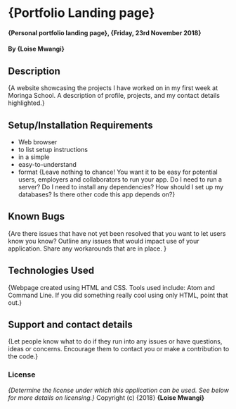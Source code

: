 # {Portfolio Landing page}
#### {Personal portfolio landing page}, {Friday, 23rd November 2018}
#### By **{Loise Mwangi}**
## Description
{A website showcasing the projects I have worked on in my first week at Moringa School. A description of profile, projects, and my contact details highlighted.}
## Setup/Installation Requirements
* Web browser
* to list setup instructions
* in a simple
* easy-to-understand
* format
{Leave nothing to chance! You want it to be easy for potential users, employers and collaborators to run your app. Do I need to run a server? Do I need to install any dependencies? How should I set up my databases? Is there other code this app depends on?}
## Known Bugs
{Are there issues that have not yet been resolved that you want to let users know you know? Outline any issues that would impact use of your application. Share any workarounds that are in place. }
## Technologies Used
{Webpage created using HTML and CSS. Tools used include: Atom and Command Line. If you did something really cool using only HTML, point that out.}
## Support and contact details
{Let people know what to do if they run into any issues or have questions, ideas or concerns.  Encourage them to contact you or make a contribution to the code.}
### License
*{Determine the license under which this application can be used.  See below for more details on licensing.}*
Copyright (c) {2018} **{Loise Mwangi}**
